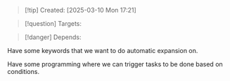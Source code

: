 
>[!tip] Created: [2025-03-10 Mon 17:21]

>[!question] Targets: 

>[!danger] Depends: 

Have some keywords that we want to do automatic expansion on.

Have some programming where we can trigger tasks to be done based on conditions.